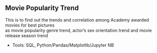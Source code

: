 ## Movie Popularity Trend
This is to find out the trends and correlation among Academy awarded movies for best pictures <br>
as movie popularity genre trend, actor’s sex orientation trend and movie release season trend <br>
- Tools: SQL, Python/Pandas/Matplotlib/Jupyter NB
